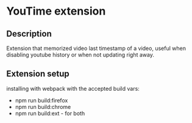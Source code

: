 # YouTime extension

## Description

Extension that memorized video last timestamp of a video, useful when disabling youtube history or when not updating right away.

## Extension setup

installing with webpack with the accepted build vars:

- npm run build:firefox
- npm run build:chrome
- npm run build:ext - for both
